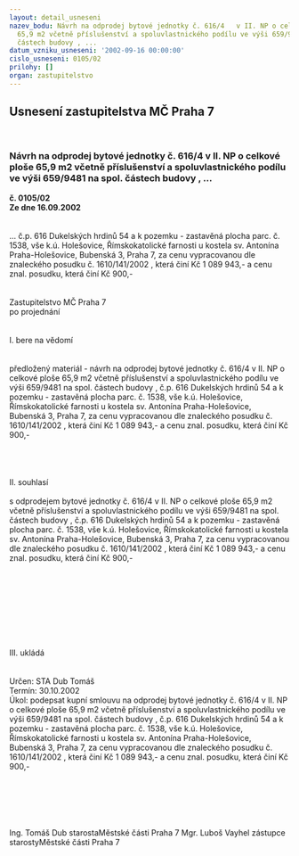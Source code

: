 ```yaml
---
layout: detail_usneseni
nazev_bodu: Návrh na odprodej bytové jednotky č. 616/4   v II. NP o celkové ploše
  65,9 m2 včetně příslušenství a spoluvlastnického podílu ve výši 659/9481 na spol.
  částech budovy , ...
datum_vzniku_usneseni: '2002-09-16 00:00:00'
cislo_usneseni: 0105/02
prilohy: []
organ: zastupitelstvo
---
```

<div id="ucUsn_pList" class="usn">
	<span><h2>Usnesení zastupitelstva MČ Praha 7 </h2>
<br></span><div class="standBody">
<span><h3>Návrh na odprodej bytové jednotky č. 616/4   v II. NP o celkové ploše 65,9 m2 včetně příslušenství a spoluvlastnického podílu ve výši 659/9481 na spol. částech budovy , ...</h3></span><div class="center">
		<strong>č. 0105/02</strong><br>
	</div>
<div class="center">
		<strong>Ze dne 16.09.2002</strong><br><br>
	</div>
<br>... č.p. 616 Dukelských hrdinů 54 a k  pozemku - zastavěná plocha parc. č.  1538, vše k.ú. Holešovice, Římskokatolické farnosti u kostela sv. Antonína Praha-Holešovice, Bubenská 3, Praha 7, za cenu vypracovanou dle znaleckého posudku č. 1610/141/2002 , která činí Kč 1 089 943,- a cenu znal. posudku, která činí Kč 900,-<br><br><br>Zastupitelstvo MČ Praha 7<br>po projednání<br><br><br>I.	bere na vědomí<br><br> <br>předložený materiál - návrh na odprodej bytové jednotky č. 616/4   v II. NP o celkové ploše 65,9 m2 včetně příslušenství a spoluvlastnického podílu ve výši 659/9481 na spol. částech budovy , č.p. 616 Dukelských hrdinů 54 a k  pozemku - zastavěná plocha parc. č.  1538, vše k.ú. Holešovice, Římskokatolické farnosti u kostela sv. Antonína Praha-Holešovice, Bubenská 3, Praha 7, za cenu vypracovanou dle znaleckého posudku č. 1610/141/2002 , která činí Kč 1 089 943,- a cenu znal. posudku, která činí Kč 900,-<br><br><br><br><br>II. souhlasí <br><br>s odprodejem bytové jednotky č. 616/4   v II. NP o celkové ploše 65,9 m2 včetně příslušenství a spoluvlastnického podílu ve výši 659/9481 na spol. částech budovy , č.p. 616 Dukelských hrdinů 54 a k  pozemku - zastavěná plocha parc. č.  1538, vše k.ú. Holešovice, Římskokatolické farnosti u kostela sv. Antonína Praha-Holešovice, Bubenská 3, Praha 7, za cenu vypracovanou dle znaleckého posudku č. 1610/141/2002 , která činí Kč 1 089 943,- a cenu znal. posudku, která činí Kč 900,-<br><br><br><br><br><br><br><br><br><br>III.   ukládá <br><br><br>Určen:	STA Dub Tomáš<br>Termín: 30.10.2002<br>Úkol:	podepsat kupní smlouvu na odprodej bytové jednotky č. 616/4   v II. NP o celkové ploše 65,9 m2 včetně příslušenství a spoluvlastnického podílu ve výši 659/9481 na spol. částech budovy , č.p. 616 Dukelských hrdinů 54 a k  pozemku - zastavěná plocha parc. č.  1538, vše k.ú. Holešovice, Římskokatolické farnosti u kostela sv. Antonína Praha-Holešovice, Bubenská 3, Praha 7, za cenu vypracovanou dle znaleckého posudku č. 1610/141/2002 , která činí Kč 1 089 943,- a cenu znal. posudku, která činí Kč 900,-<br> <br><br><br><br> <br>	<br>Ing. Tomáš Dub starostaMěstské části Praha 7	Mgr. Luboš Vayhel zástupce starostyMěstské části Praha 7<br>	<br><br>
</div>
</div>